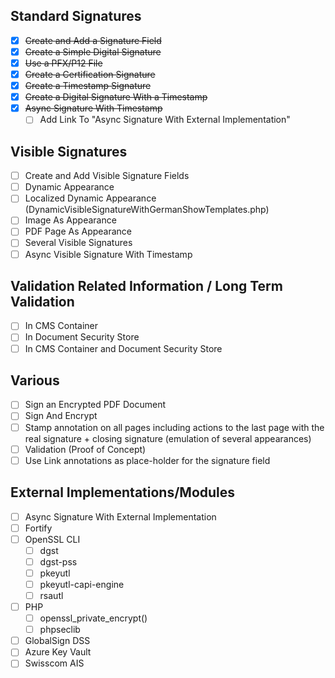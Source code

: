 
## Standard Signatures
- [x] ~~Create and Add a Signature Field~~
- [x] ~~Create a Simple Digital Signature~~
- [x] ~~Use a PFX/P12 File~~
- [x] ~~Create a Certification Signature~~
- [x] ~~Create a Timestamp Signature~~
- [x] ~~Create a Digital Signature With a Timestamp~~
- [x] ~~Async Signature With Timestamp~~
  - [ ] Add Link To "Async Signature With External Implementation"

## Visible Signatures
- [ ] Create and Add Visible Signature Fields
- [ ] Dynamic Appearance
- [ ] Localized Dynamic Appearance (DynamicVisibleSignatureWithGermanShowTemplates.php)
- [ ] Image As Appearance
- [ ] PDF Page As Appearance
- [ ] Several Visible Signatures
- [ ] Async Visible Signature With Timestamp

## Validation Related Information / Long Term Validation
- [ ] In CMS Container
- [ ] In Document Security Store
- [ ] In CMS Container and Document Security Store

## Various
- [ ] Sign an Encrypted PDF Document
- [ ] Sign And Encrypt
- [ ] Stamp annotation on all pages including actions to the last page with the real signature + closing signature (emulation of several appearances)
- [ ] Validation (Proof of Concept)
- [ ] Use Link annotations as place-holder for the signature field 

## External Implementations/Modules
- [ ] Async Signature With External Implementation
- [ ] Fortify
- [ ] OpenSSL CLI
  - [ ] dgst
  - [ ] dgst-pss
  - [ ] pkeyutl
  - [ ] pkeyutl-capi-engine
  - [ ] rsautl
- [ ] PHP
  - [ ] openssl_private_encrypt()
  - [ ] phpseclib
- [ ] GlobalSign DSS
- [ ] Azure Key Vault
- [ ] Swisscom AIS